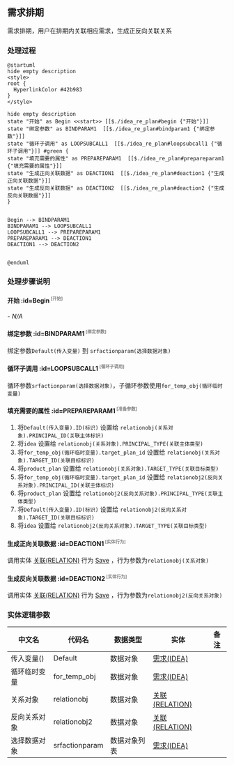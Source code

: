 ## 需求排期 <!-- {docsify-ignore-all} -->

   需求排期，用户在排期内关联相应需求，生成正反向关联关系

### 处理过程

```plantuml
@startuml
hide empty description
<style>
root {
  HyperlinkColor #42b983
}
</style>

hide empty description
state "开始" as Begin <<start>> [[$./idea_re_plan#begin {"开始"}]]
state "绑定参数" as BINDPARAM1  [[$./idea_re_plan#bindparam1 {"绑定参数"}]]
state "循环子调用" as LOOPSUBCALL1  [[$./idea_re_plan#loopsubcall1 {"循环子调用"}]] #green {
state "填充需要的属性" as PREPAREPARAM1  [[$./idea_re_plan#prepareparam1 {"填充需要的属性"}]]
state "生成正向关联数据" as DEACTION1  [[$./idea_re_plan#deaction1 {"生成正向关联数据"}]]
state "生成反向关联数据" as DEACTION2  [[$./idea_re_plan#deaction2 {"生成反向关联数据"}]]
}


Begin --> BINDPARAM1
BINDPARAM1 --> LOOPSUBCALL1
LOOPSUBCALL1 --> PREPAREPARAM1
PREPAREPARAM1 --> DEACTION1
DEACTION1 --> DEACTION2


@enduml
```


### 处理步骤说明

#### 开始 :id=Begin<sup class="footnote-symbol"> <font color=gray size=1>[开始]</font></sup>



*- N/A*
#### 绑定参数 :id=BINDPARAM1<sup class="footnote-symbol"> <font color=gray size=1>[绑定参数]</font></sup>



绑定参数`Default(传入变量)` 到 `srfactionparam(选择数据对象)`
#### 循环子调用 :id=LOOPSUBCALL1<sup class="footnote-symbol"> <font color=gray size=1>[循环子调用]</font></sup>



循环参数`srfactionparam(选择数据对象)`，子循环参数使用`for_temp_obj(循环临时变量)`
#### 填充需要的属性 :id=PREPAREPARAM1<sup class="footnote-symbol"> <font color=gray size=1>[准备参数]</font></sup>



1. 将`Default(传入变量).ID(标识)` 设置给  `relationobj(关系对象).PRINCIPAL_ID(关联主体标识)`
2. 将`idea` 设置给  `relationobj(关系对象).PRINCIPAL_TYPE(关联主体类型)`
3. 将`for_temp_obj(循环临时变量).target_plan_id` 设置给  `relationobj(关系对象).TARGET_ID(关联目标标识)`
4. 将`product_plan` 设置给  `relationobj(关系对象).TARGET_TYPE(关联目标类型)`
5. 将`for_temp_obj(循环临时变量).target_plan_id` 设置给  `relationobj2(反向关系对象).PRINCIPAL_ID(关联主体标识)`
6. 将`product_plan` 设置给  `relationobj2(反向关系对象).PRINCIPAL_TYPE(关联主体类型)`
7. 将`Default(传入变量).ID(标识)` 设置给  `relationobj2(反向关系对象).TARGET_ID(关联目标标识)`
8. 将`idea` 设置给  `relationobj2(反向关系对象).TARGET_TYPE(关联目标类型)`

#### 生成正向关联数据 :id=DEACTION1<sup class="footnote-symbol"> <font color=gray size=1>[实体行为]</font></sup>



调用实体 [关联(RELATION)](module/Base/relation.md) 行为 [Save](module/Base/relation#行为) ，行为参数为`relationobj(关系对象)`

#### 生成反向关联数据 :id=DEACTION2<sup class="footnote-symbol"> <font color=gray size=1>[实体行为]</font></sup>



调用实体 [关联(RELATION)](module/Base/relation.md) 行为 [Save](module/Base/relation#行为) ，行为参数为`relationobj2(反向关系对象)`



### 实体逻辑参数

|    中文名   |    代码名    |  数据类型    |  实体   |备注 |
| --------| --------| -------- | -------- | --------   |
|传入变量(<i class="fa fa-check"/></i>)|Default|数据对象|[需求(IDEA)](module/ProdMgmt/idea.md)||
|循环临时变量|for_temp_obj|数据对象|[需求(IDEA)](module/ProdMgmt/idea.md)||
|关系对象|relationobj|数据对象|[关联(RELATION)](module/Base/relation.md)||
|反向关系对象|relationobj2|数据对象|[关联(RELATION)](module/Base/relation.md)||
|选择数据对象|srfactionparam|数据对象列表|[需求(IDEA)](module/ProdMgmt/idea.md)||
